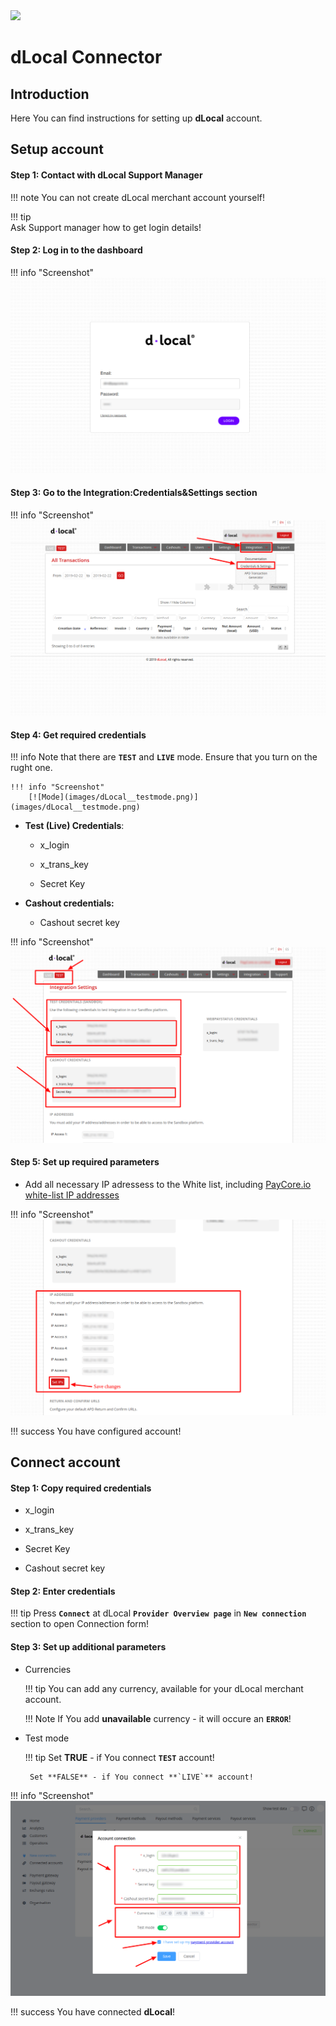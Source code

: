 <img src="https://static.openfintech.io/payment_providers/dlocal/logo.svg?w=400" width="400px">

# dLocal Connector

## Introduction

Here You can find  instructions for setting up **dLocal**  account.

## Setup account

#### Step 1: Contact with dLocal Support Manager

!!! note
    You can not create dLocal merchant account yourself! 
    
!!! tip    
    Ask Support manager how to get login details!


#### Step 2: Log in to the dashboard
!!! info "Screenshot"
    [![Log in](images/dLocal__login.png)](images/dLocal__login.png)
#### Step 3: Go to the Integration:Credentials&Settings section

!!! info "Screenshot"
    [![Settings](images/dLocal__settings.png)](images/dLocal__settings.png)

#### Step 4: Get required credentials

!!! info
    Note that  there are  **`TEST`** and **`LIVE`** mode.
    Ensure that you turn on the rught one.
    
    !!! info "Screenshot"
        [![Mode](images/dLocal__testmode.png)](images/dLocal__testmode.png)


- **Test (Live) Credentials**:

    -  x_login

    -  x_trans_key

    -  Secret Key


- **Cashout credentials:**

    -  Cashout secret key

!!! info "Screenshot"
    [![Cashout ](images/dLocal__cred.png)](images/dLocal__cred.png)

#### Step 5: Set up required parameters

- Add all necessary IP adressess to the White list, including  [PayСore.io white-list IP addresses](/ips/#white-list-ip-addresses)
    
!!! info "Screenshot"
    [![IPs](images/dLocal__ips.png)](images/dLocal__ips.png)

!!! success
    You have configured account!




## Connect account

#### Step 1: Copy required credentials
-  x_login

-  x_trans_key

-  Secret Key

-  Cashout secret key

#### Step 2: Enter credentials




!!! tip
    Press **`Connect`** at dLocal **`Provider Overview page`** in **`New connection`** section to open Connection form!


#### Step 3: Set up additional parameters

-  Currencies
    
    !!! tip
        You can add any currency, available for your dLocal merchant account.

    !!! Note 
        If You add **unavailable** currency - it will occure an **`ERROR`**!

-  Test mode

    !!! tip
        Set **TRUE** - if You connect **`TEST`** account!

        Set **FALSE** - if You connect **`LIVE`** account!



!!! info "Screenshot"
    [![Connect](images/dlocal_connect.png)](images/dlocal_connect.png)


!!! success
    You have connected **dLocal**!